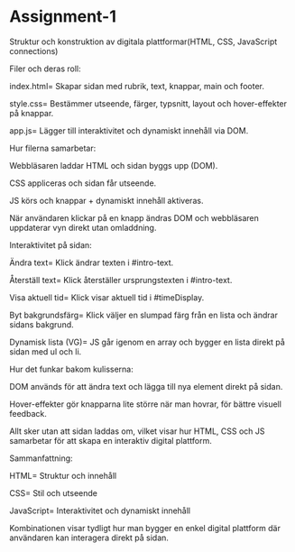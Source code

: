 # Assignment-1

Struktur och konstruktion av digitala plattformar(HTML, CSS, JavaScript connections) 

Filer och deras roll:

index.html= Skapar sidan med rubrik, text, knappar, main och footer.

style.css= Bestämmer utseende, färger, typsnitt, layout och hover-effekter på knappar.

app.js= Lägger till interaktivitet och dynamiskt innehåll via DOM.




Hur filerna samarbetar:

Webbläsaren laddar HTML och sidan byggs upp (DOM).

CSS appliceras och sidan får utseende.

JS körs och knappar + dynamiskt innehåll aktiveras.

När användaren klickar på en knapp ändras DOM och webbläsaren uppdaterar vyn direkt utan omladdning.



Interaktivitet på sidan:

Ändra text= Klick ändrar texten i #intro-text.

Återställ text= Klick återställer ursprungstexten i #intro-text.

Visa aktuell tid= Klick visar aktuell tid i #timeDisplay.

Byt bakgrundsfärg= Klick väljer en slumpad färg från en lista och ändrar sidans bakgrund.

Dynamisk lista (VG)= JS går igenom en array och bygger en lista direkt på sidan med ul och li.



Hur det funkar bakom kulisserna:

DOM används för att ändra text och lägga till nya element direkt på sidan.

Hover-effekter gör knapparna lite större när man hovrar, för bättre visuell feedback.

Allt sker utan att sidan laddas om, vilket visar hur HTML, CSS och JS samarbetar för att skapa en interaktiv digital plattform.





Sammanfattning:

HTML= Struktur och innehåll

CSS= Stil och utseende

JavaScript= Interaktivitet och dynamiskt innehåll

Kombinationen visar tydligt hur man bygger en enkel digital plattform där användaren kan interagera direkt på sidan.
